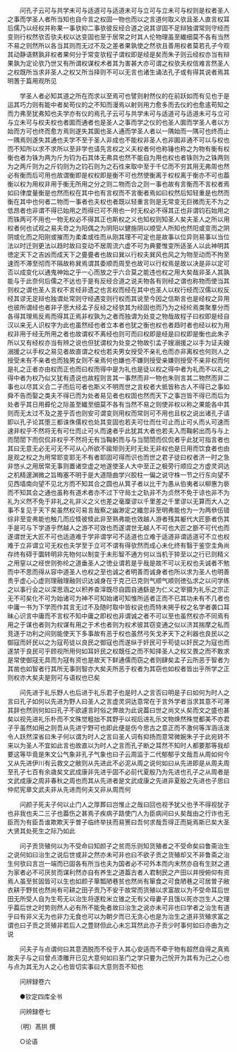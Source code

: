 <!-- { "loadSidebar": true } -->
　　问孔子云可与共学未可与适道可与适道未可与立可与立未可与权则是权者圣人之事而学圣人者所当知也自今言之权固一物也而以之言道何取义欤且圣人直言权耳后儒乃以经权并称果一事欤抑二事欤彼反经合道之说其谬固不足辩独谓常则守经而变则行权然欤否欤夫权以达变固也至于居常之时其人伦物理虽至纎细莫不各有当然不易之则然所以各当其则而无过不及之差者果孰使之然欤且善用权者莫若孔子今观其动静语黙孰非权者果何分于常变欤程子谓权即是经是矣而朱子则云经权亦当有辩果孰为定论欤乃世又有所谓权谋权术者其为害甚大亦可谓之权欤夫权信难言然圣人之权既所当求非圣人之权又所当择则不可以无言也诸生诵法孔子或有得其说者焉其明蓍于篇用观所见

　　学圣人者必知其道之所在而求以至焉可也譬则射然仪的在前跃如而有见也于是运其巧力则有能中者矣苟仪的之不知而漫焉以射则用力愈多而去仪的也愈逺苟知之而力弗至犹弗知也夫学亦有仪的焉孔子云可与共学未可与适道可与适道未可与立可与立未可与权夫权也者圎而通者也是圣人之事而学之仪的也圣人圎而学圣人者以方始而方可也终而愈方焉则遂失其圎也圣人通而学圣人者以一隅始而一隅可也终而止一隅焉则遂失其通也夫学不至于圣人非成也不能权非圣人也非圎非通不可以与权也而不知所以求不求所以至非学也请先言权之义夫权者何也称锤也称之为物有衡有权衡也者为铢为两为斤为钧为石其体无弗具也然不能自为用也权也者铢则为之铢两则为之两斤则为之斤钧则为之钧石则为之石徃来取中至于千亿而不穷其用无弗周也然必有衡而后可用也故谓衡即是权权即是衡不可也然使衡离于权权离于衡亦不可也葢衡以权为用权非用于衡无所用之分之则二物而合之则一事也故有言衡而不言权者焉如曰律度量衡是也然而权在其中也有言权而不言衡者焉如曰权然后知轻重是也然而衡在其中也何者二物而一事者也夫权也者既以轻重言则是无常变无巨微而无不为之低昂者也非谓不得已始用之而得已可不用也一时无权必不得其正也非谓钧石始用之而铢两可不用也一物无权必不得其正也斯权之义也知权则知圣人矣夫圣人之所以用权者何也试观之易夫竒之为阳偶之为阴阳以健施阴以顺受人所知也然阳或变而之阴阴或化而之阳刚或摧而为柔柔或徃而从刚其理不可定也是故事以位异则易事以当位法以时迁则更法以趋时故曰变动不居周流六虚不可为典要惟变所适圣人以此神明其徳定天下之吉凶而成天下之亹亹者也故曰巽以行权夫巽风也风之为物至动而不拘至速而不滞至彻而不隔故称巽焉谓其委顺而周至也故可以行权焉是故以决是非以定可否以成变化以通鬼神始之乎一心而放之乎六合莫之能违也权之用大矣哉非圣人其孰能与于此奈何后儒之不达也于是有反经合道之说夫物各有则经之谓也称物而使当其则权之谓也圣人言权不言经非遗之也言权而经在其中也圣人以权行经而汉儒以权反经其谬无足辩也独谓处常则守经遇变则行权而其说至今因之信斯言也是经权之异用也彼所谓经也者非子思大经孟子反经之经欤其为经固也而乃为之经纶焉类聚羣分而各得其理焉反焉而得其正焉非权孰为之者而独谓为处变之物哉故程子曰权即是经自汉以来无人识权字为此也虽然经也者立本者也犹之衡也权也者趋时者也经以权为用权非用于经无所用之者也故谓权不离经也则可而曰权即是经是曰权即是衡也此朱子所以又有经权亦当有辨之说也但犹谓权为处变之物故引孟子嫂溺援之以手为证夫嫂溺援之以手权之易见者故直谓之权也若夫男女授受不亲礼也而亦非离权也何则人之授受未有不亲者也而独男女则不亲焉何也嫌也不嫌则授受亲嫌则授受不亲非权而何是礼之正者亦由权而正也而曰权而得中是为礼也是徒以权之得中者为礼而不以礼之得中者为权乃似又犹有遗说也故程则言其一事然而非一物也朱则言其二物然而非二事也以尽其义合二子而后可者也斯义不明而世之言权者大抵皆称古人不得已之事如舜不告而娶之类夫不得已而为处者易见者也权固也然而天下之事岂皆不得已而后为处者乎其日用彛伦之际虽至纎至细莫不各有当然不易之则使非权以称之果能各中其则而无太过不及之差乎否也则安可谓变则用权而常则可不用也且权之说出诸孔子请即以孔子论其堕三都诛侏儒权也处其变固也若夫可仕而仕可止而止可乆而乆可速而速非权乎不然将无有可仕而止可乆而速者乎此犹其大者也若夫入而鞠躬出而与与上而誾誾下而侃侃非权乎不然将无有当鞠躬而与与当誾誾而侃侃者乎此犹可指言者也其曰无意无必无可无不可从心所欲不踰矩则无时无处无非权也是日用而饮食者也由是观之权之为用常耶变耶无不有者耶固可得而识也而世之君子徒曰权者济一时之急非悠乆之用居常无事则置诸空虚之地遂使圣人大中至正之极旁行顺应之方虚灵洞达之机精邃渊微之旨晦塞不明于是大道隠曲学兴胶柱一偏之说守株一节之行东向望不见西墙南向望不见北方而不知其合之圆也从箕子者以比干为愚从伯夷者以柳惠为亵而不知其会之通也虽称有道术者亦不过下守局士之轨非不为贞然不免于谅也非不为礼为义然不免于非礼之礼非义之义也差之毫厘谬以千里差之千里谬以无算而大人之事不复见于天下矣虽然权可易言哉察之幽渺定之纎忽非至明弗能也为一为两叅伍错综非至变弗能也触几而应倐彼倐此非至熟弗能也效越人游者残其躯代大匠斵者伤其手是可与下学道乎然越人之游不可效也而遂谓世无越人不可也大匠之斵不可代也而遂谓世无大匠不可也适道难于学非谓学可不适道也立难于适道非谓适道可不立也权难于立非谓立可无权也夫学至于立可不谓有得欤然而成心未化终有翳于鉴空圭角尚存终有碍于圜转明非先物何以制变于未形智不通方何以当机于猝至以之行已则精义之用窒以之经世则弥纶之道垂圣人之徳业谓若是乎哉是故不可以无权也夫诚者不勉而中不思而得从容中道圣人也权之至也诚之者明善而诚身者也所以求为圣人也明善贵乎虚心心虚则理融理融则识达诚身在于克己已克则气顺气顺则徳弘求之以问学练之以事行会之以深思涵之以积养查滓既尽自圆自通繇是为仁义之宰摄为礼乐之宗正无不可矣化不可为始诸可为神不可知始诸可知惟所适者正而不已其功未有不几者也中庸一书为下学而作其言无过不及随时取中皆权说也而特未掲乎权之名学者袭口耳昧心识言中庸而不言权不知中庸之即权也非谓诚之者不可以至也虽然权亦不同焉有用之于谋也者则为权谋有用之于术也者则为权术彼其窃变通之似以济其揣摩之私而竞逐于功利之间则能使天下多事故有恶于权也虽然弓矢戈矛天下之利器也良民以之御寇而奸民以之为寇苟徒以良民之御寇也而遂纵于奸民可乎苟徒以奸民之为寇也而遂禁于良民可乎顾视所用何如耳奸民之权既任之而不知择圣人之权又畏之而不敢求是常使御冦无具而为冦有资也是故天下鲜通儒而窃之者则肆矣孟子云所恶于智者为其凿也如智者行其所无事则智亦大矣夫所恶于权者为其窃也如权者皆出乎所学之正则权亦大矣夫是则可与语权也已矣

　　问先进于礼乐野人也后进于礼乐君子也是时人之言否曰明是子曰如何为时人之言曰孔子如何以先进为野人曰圣人之言虚灵洞达意常在于言外学者当求其意不可滞其辞也然则何如曰孔子不欲遽言时俗之弊故为此说葢曰世之尚文乆矣而文之盛也甚矣以视先进礼乐朴而不文殊觉粗拙不其野乎以视后进礼乐文物焕然殊觉都美不亦君子乎虽然如用之则吾从先进宁野可也即此便是伤今思古之意正而不激何等浑涵活泼令人跃然深省曰朱子何以谓为时人之言曰圣人词有抑扬而意常微婉朱子于此宛转不来以为圣人不宜如此言也故直以为时人之言而孔子断之耳然不知时人都要那等我却要这等毕竟是朱文公气象非孔子气象也曰子云周监于二代郁郁乎文哉吾从周如何今又从先进伊川有云救文之敝则从先进此不必泥从周之说何如曰从先进即是从周夫周至孔子七百有余歳矣文武成康非先进乎固不必前代夏殷乃为先进也孔子之从周者是文武成康之周非春秋之周也而其从先进者是文武成康之先进非夏殷之先进也子思曰仲尼宪章文武夫非从先进而何夫又非从周而何

　　问颜子死夫子何以止门人之厚葬曰岂惟止之哉曰回也视予犹父也予不得视犹子也非我也夫二三子也葢伤之甚焉子疾病子路使门人为臣病间曰乆矣哉由之行诈也无臣而为有臣吾谁欺欺天乎曽子临终举扶而易箦曰吾何求哉吾得正而毙焉斯已矣大圣大贤其处死生之际乃如此

　　问子贡货殖何以为不受命曰知颜子之贫而乐则知货殖者之不受命矣曰鲁斋治生之说何如曰治生之说后世或非之然亦未可非也曰不欲子贡之货殖却又不非鲁斋之治生何欤曰言岂一端而已固各有所当也夫为国者必不可外本而内末然亦自有生财之道为家者必不可厌贫而谋利然亦自有养生之道葢古者人君制民之产田以井授俯仰有资焉人虽至贫固皆可以生也如颜子箪瓢陋巷贫也然尚有箪食之可食陋巷之可居曽子敝衣耕于野贫也然尚有可耕之田子贡乃不安于故常而货殖以求富故以为不受命耳后世田无所受人自为生苟无以治生将遂粒米立锥之无有父母妻子且饿以死亦岂生人之理乎葢后世之时势则然人必有所不能免者故曰治生之说亦未可非也曰学者之治生有道乎曰有非义无为也非力无食也可以为朝夕而已无贪心也是为治生之道非货殖求富之谓也曰子贡之货殖非若后人之豊财但此心未忘耳然此亦子贡少时事何如曰亦曲为之说

　　问夫子与点谓何曰其意洒脱而不役于人其心安适而不牵于物有超然自得之真焉故夫子与之曰曾点漆雕开已见大意何如曰圣门之学只要为己恱开为其有为己之心也与点为其无为人之心也皆切实事曰大意则吾不知也

　　问辨録卷六

　　●钦定四库全书

　　问辨録卷七

　　（明）髙拱 撰

　　○论语

